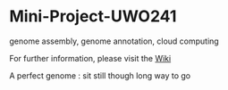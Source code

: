 # Mini-Project-UWO241
genome assembly, genome annotation, cloud computing

For further information, please visit the [Wiki](https://github.com/zx0223winner/Mini-Project-UWO241/wiki) 

A perfect genome : sit still though long way to go
